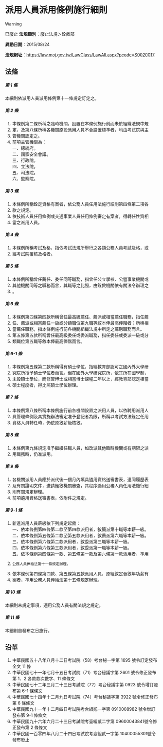 # 派用人員派用條例施行細則


> [!WARNING]
> 已廢止
**法規類別**：廢止法規＞銓敘部

**異動日期**：2015/08/24  

**法規網址**：https://law.moj.gov.tw/LawClass/LawAll.aspx?pcode=S0020017



## 法條
##### 第 1 條
本細則依派用人員派用條例第十一條規定訂定之。

##### 第 2 條
1. 本條例第二條所稱之臨時機關，設置在本條例施行前而未於組織法規中規
1. 定，及第八條所稱各機關原設派用人員不合設置標準者，均由考試院與主
1. 管機關認定之。
1. 前項主管機關為：  
一、總統府。  
二、國家安全會議。  
三、行政院。  
四、立法院。  
五、司法院。  
六、監察院。

##### 第 3 條
1. 本條例所稱銓定資格有案者，依公務人員任用法施行細則第四條第二項各
1. 款之規定。
1. 依技術人員任用條例或交通事業人員任用條例審定有案者，得轉任性質相
1. 當之派用人員。

##### 第 4 條
1. 本條例所稱考試及格，指依考試法規所舉行之各類公務人員考試及格，或
1. 經考試院覆核及格者。

##### 第 5 條
1. 本條例所稱曾任薦任、委任同等職務，指曾任公立學校、公營事業機關或
1. 其他機關同等之職務而言，其職等之比照，由銓敘機關依有關法令辦理之
1. 。

##### 第 6 條
1. 本條例第四條第四款所稱曾任最高級薦任、薦派或相當薦任職務，指任薦
1. 任、薦派或相當薦任一級或分類職位第九職等敘本俸最高俸階者；所稱相
1. 當薦任職務，指本條例施行前各機關組織法規中所定之薦聘職務而言。
1. 第五條第五款所稱曾任最高級委任或委派職務，指任委任或委派一級或分
1. 類職位第五職等敘本俸最高俸階而言。

##### 第 6-1 條
1. 本條例第五條第二款所稱得有碩士學位，指經教育部認可之國內外大學研
1. 究院所授予碩士學位者而言。但在國外大學研究院所，依其所在國學制，
1. 未設碩士學位，而修習博士或相當博士課程二年以上，經教育部認定相當
1. 碩士程度者，得比照碩士學位辦理。

##### 第 7 條
1. 本條例第八條所稱本條例施行前各機關設置之派用人員，以依聘用派用人
1. 員管理條例及其實施辦法審定准予登記者為限，所稱以考試方法銓定任用
1. 資格人員轉任時，仍依原敘薪級核敘。

##### 第 8 條
1. 本條例第九條規定准予繼續任職人員，如改派其他臨時機關或有期限之派
1. 用職務時，仍准派用。

##### 第 9 條
1. 各機關派用人員應於派代後一個月內填具遴用資格送審書表，連同履歷表
1. 及有關證明文件，送請銓敘機關審查，其程序適用公務人員任用法施行細
1. 則有關規定辦理。
1. 前項遴用資格送審書表，依附件之規定。

##### 第 9-1 條
1. 新進派用人員薪級依下列規定起敘：  
一、依本條例第四條第二款至第四款派用者，敘簡派第十職等本薪一級。  
二、依本條例第五條第二款至第五款派用者，敘薦派第六職等本薪一級。  
三、依本條例第六條第二款派用者，敘委派第三職等本薪一級。  
四、依本條例第六條第三款派用者，敘委派第一職等本薪一級。  
五、依本條例第四條第一款、第五條第一款及第六條第一款派用者，準用
1.     公務人員俸給法第十一條規定辦理。
1. 依本條例第四條第四款、第五條第五款派用人員，原經敘定晉敘年功薪有
1. 案者，準用公務人員俸給法第十五條規定辦理。

##### 第 10 條
本細則未規定事項，適用公務人員有關法規之規定。

##### 第 11 條
本細則自發布之日施行。

## 沿革
1. 中華民國五十八年八月十二日考試院（58）考台秘一字第 1695 號令訂定發布全文 11 條
1. 中華民國七十一年七月十五日考試院（71）考台秘議字第 2601 號令修正發布第 1、2 各款款次數字、11  條條文
1. 中華民國七十二年三月二十三日考試院（72）考台秘議字第 0923 號令增訂發布第 6-1  條條文
1. 中華民國七十四年十二月九日考試院（74）考台秘議字第 3922 號令修正發布第 6  條條文
1. 中華民國九十一年十二月四日考試院考台組貳一字第 0910008982 號令增訂發布第 9-1  條條文
1. 中華民國九十六年六月二十三日考試院考臺組貳二字第 09600043841號令修正發布第 2  條條文
1. 中華民國一百零四年八月二十四日考試院考臺組貳一字第 10400055301號令發布廢止
